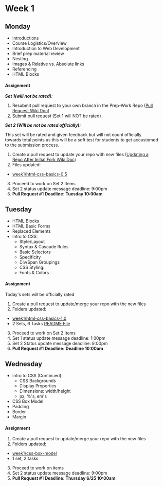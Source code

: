 # Week 1

## Monday 

-  Introductions
-  Course Logistics/Overview
-  Introduction to Web Development
-  Brief prep material review
-  Nesting
-  Images & Relative vs. Absolute links
-  Referencing
-  HTML Blocks

#### Assignment

__*Set 1(will not be rated):*__ 

1. Resubmit pull request to your own branch in the Prep-Work Repo ([Pull Request Wiki Doc](https://github.com/Learning-Fuze/Prep-Work/wiki))
2. Submit pull request (Set 1 will NOT be rated)

__*Set 2 (Will be not be rated officially):*__

This set will be rated and given feedback but will not count officially towards total points as this will be a soft test for students to get accustomed to the submission process. 

1. Create a pull request to update your repo with new files ([Updating a Repo After Initial Fork Wiki Doc](https://github.com/Learning-Fuze/Prep-Work/wiki/How-To-Update-Your-Forked-Copy))
2. Files updated:
  - [week1/html-css-basics-0.5](https://github.com/Learning-Fuze/Prep-Work/tree/master/week1/html-css-basics-0.5)
3. Proceed to work on Set 2 Items
  1. Set 2 status update message deadline: 9:00pm
  2. __Pull Request #1 Deadline: Tuesday 10:00am__ 

## Tuesday 

- HTML Blocks
- HTML Basic Forms
- Replaced Elements
- Intro to CSS:
    -  Style/Layout
    -  Syntax & Cascade Rules
    -  Basic Selectors
    -  Specificity
    -  Div/Span Groupings
    -  CSS Styling:
    -  Fonts & Colors

#### Assignment

Today's sets will be officially rated

1. Create a pull request to update/merge your repo with the new files 
2. Folders updated:
  - [week1/html-css-basics-1.0](https://github.com/Learning-Fuze/Prep-Work/tree/master/week1/html-css-basics-1.0)
  - 2 Sets, 6 Tasks [README File](https://github.com/Learning-Fuze/Prep-Work/blob/master/week1/html-css-basics-1.0/README.md)
3. Proceed to work on Set 2 Items
  1. Set 1 status update message deadline: 1:00pm
  2. Set 2 Status update message deadline: 9:00pm
  3. __Pull Request #1 Deadline: Deadline 10:00am__ 

## Wednesday

- Intro to CSS (Continued):
    -  CSS Backgrounds
    -  Display Properties
    -  Dimensions: width/height
    -  px, %'s, em's
-  CSS Box Model
  -  Padding
  -  Border
  -  Margin

#### Assignment

1. Create a pull request to update/merge your repo with the new files 
2. Folders updated:
  - [week1/css-box-model](https://github.com/Learning-Fuze/Prep-Work/tree/master/week1/css-box-model)
  - 1 set, 2 tasks

3. Proceed to work on items
  2. Set 2 status update message deadline: 9:00pm
  3. __Pull Request #1 Deadline: Thursday 6/25 10:00am__ 
